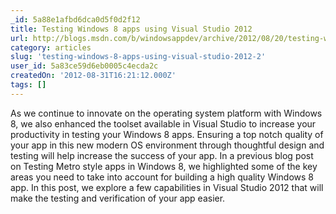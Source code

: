 ```yaml
---
_id: 5a88e1afbd6dca0d5f0d2f12
title: Testing Windows 8 apps using Visual Studio 2012
url: http://blogs.msdn.com/b/windowsappdev/archive/2012/08/20/testing-windows-8-apps-using-visual-studio-2012.aspx
category: articles
slug: 'testing-windows-8-apps-using-visual-studio-2012-2'
user_id: 5a83ce59d6eb0005c4ecda2c
createdOn: '2012-08-31T16:21:12.000Z'
tags: []
---
```


As we continue to innovate on the operating system platform with Windows 8, we also enhanced the toolset available in Visual Studio to increase your productivity in testing your Windows 8 apps. Ensuring a top notch quality of your app in this new modern OS environment through thoughtful design and testing will help increase the success of your app. In a previous blog post on Testing Metro style apps in Windows 8, we highlighted some of the key areas you need to take into account for building a high quality Windows 8 app. In this post, we explore a few capabilities in Visual Studio 2012 that will make the testing and verification of your app easier.
